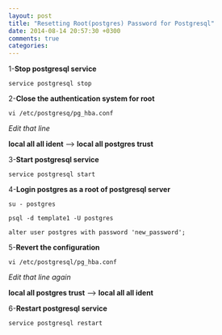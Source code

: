 ```yaml
---
layout: post
title: "Resetting Root(postgres) Password for Postgresql"
date: 2014-08-14 20:57:30 +0300
comments: true
categories: 
---
```


1-**Stop postgresql service**
```
service postgresql stop
```
2-**Close the authentication system for root**
```
vi /etc/postgresq/pg_hba.conf
```
*Edit that line*

**local all all ident** --> **local all postgres trust**

3-**Start postgresql service**
```
service postgresql start
```

4-**Login postgres as a root of postgresql server**
```
su - postgres
```
```
psql -d template1 -U postgres
```
```
alter user postgres with password 'new_password';
```

5-**Revert the configuration**

```
vi /etc/postgresql/pg_hba.conf
```

*Edit that line again*

**local all postgres trust** --> **local all all ident**

6-**Restart postgresql service**

```
service postgresql restart
```

